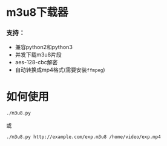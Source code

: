 # m3u8下载器
### 支持：
- 兼容python2和python3
- 并发下载m3u8片段
- aes-128-cbc解密
- 自动转换成mp4格式(需要安装`ffmpeg`)

# 如何使用
```bash
./m3u8.py
```
或
```bash
./m3u8.py http://example.com/exp.m3u8 /home/video/exp.mp4
```
